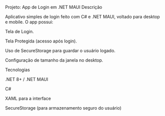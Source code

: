 Projeto: App de Login em .NET MAUI
Descrição

Aplicativo simples de login feito com C# e .NET MAUI, voltado para desktop e mobile.
O app possui:

Tela de Login.

Tela Protegida (acesso após login).

Uso de SecureStorage para guardar o usuário logado.

Configuração de tamanho da janela no desktop.

Tecnologias

.NET 8+ / .NET MAUI

C#

XAML para a interface

SecureStorage (para armazenamento seguro do usuário)

